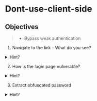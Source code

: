 # Dont-use-client-side

## Objectives

> - Bypass weak authentication
1. Navigate to the link - What do you see?


<details>
<summary>Hint?</summary>
<br>

It might help to INSPECT the page closely

</details>

2. How is the login page vulnerable? 

<details>
<summary>Hint?</summary>
<br>

Use inspect element to view the content of the JavaScript function verify.

</details>

3. Extract obfuscated password

<details>
<summary>Hint?</summary>
<br>
You can see that the function matches your entered credential in 4 character sections. The 4 character matches are made up of a set of if statements in no particular order, this obfuscates the function to a degree. Looking at the if statements we can see which 4 characters are being matched in which statement. Analysing each if statement we can work out the correct credential. 

When the correct credential is entered, the user is served the message: Password Verified. 

The challenge flag is the password. 

</details>
